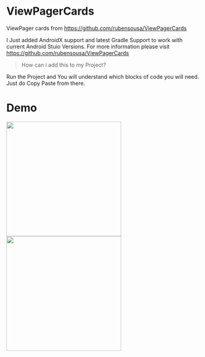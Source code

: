 # ViewPagerCards
ViewPager cards from https://github.com/rubensousa/ViewPagerCards

I Just added AndroidX support and latest Gradle Support to work with current Android Stuio Versions. For more information please visit https://github.com/rubensousa/ViewPagerCards

<blockquote>How can i add this to my Project?</blockquote>

Run the Project and You will understand which blocks of code you will need. Just do Copy Paste from there.

# Demo

<img src="https://rubensousa.github.io/img/duolingo_viewpager.gif" width=300></img> <img src="https://rubensousa.github.io/img/viewpager_result.gif" width=300></img>

